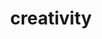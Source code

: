 ---
title: "creativity"
id: tag.id
permalink: "/tags/creativity"
videos: [53,65,70,73,80,109,112,115,143,248,252,254,258,271,278,277,300,333,341,344,431,433,444,498,535,541,580,607,719,723,748,772,796,808,809,823,827,834,835,839,917,929,930,932,943,945,961,971,1030,1031,1039,1040,1042,1047,1056,1060,1099,1117,1118,1137,1165,1216,1217,1219,1239,1261,1276,1368,1369,1384,2238,1594,1606,1609,1615,1664,1692,1706,1715,1768,2262,2291,1957,2002,2017,2020,2037,2113,2120,2213,2237,2249,2317,2336,2361,2391,2414,2475,2486,2501,2511,2527,2528,2536,2540,2545,2556,2564,2565,2570,2575,2578,2580]
---